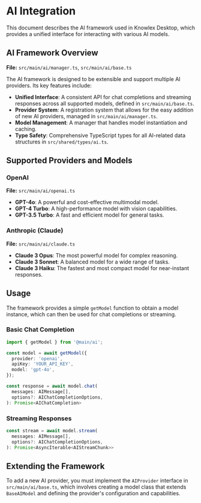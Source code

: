 # AI Integration

This document describes the AI framework used in Knowlex Desktop, which provides a unified interface for interacting with various AI models.

## AI Framework Overview

**File:** `src/main/ai/manager.ts`, `src/main/ai/base.ts`

The AI framework is designed to be extensible and support multiple AI providers. Its key features include:

-   **Unified Interface**: A consistent API for chat completions and streaming responses across all supported models, defined in `src/main/ai/base.ts`.
-   **Provider System**: A registration system that allows for the easy addition of new AI providers, managed in `src/main/ai/manager.ts`.
-   **Model Management**: A manager that handles model instantiation and caching.
-   **Type Safety**: Comprehensive TypeScript types for all AI-related data structures in `src/shared/types/ai.ts`.

## Supported Providers and Models

### OpenAI

**File:** `src/main/ai/openai.ts`

-   **GPT-4o**: A powerful and cost-effective multimodal model.
-   **GPT-4 Turbo**: A high-performance model with vision capabilities.
-   **GPT-3.5 Turbo**: A fast and efficient model for general tasks.

### Anthropic (Claude)

**File:** `src/main/ai/claude.ts`

-   **Claude 3 Opus**: The most powerful model for complex reasoning.
-   **Claude 3 Sonnet**: A balanced model for a wide range of tasks.
-   **Claude 3 Haiku**: The fastest and most compact model for near-instant responses.

## Usage

The framework provides a simple `getModel` function to obtain a model instance, which can then be used for chat completions or streaming.

### Basic Chat Completion

```typescript
import { getModel } from '@main/ai';

const model = await getModel({
  provider: 'openai',
  apiKey: 'YOUR_API_KEY',
  model: 'gpt-4o',
});

const response = await model.chat(
  messages: AIMessage[],
  options?: AIChatCompletionOptions,
): Promise<AIChatCompletion>
```

### Streaming Responses

```typescript
const stream = await model.stream(
  messages: AIMessage[],
  options?: AIChatCompletionOptions,
): Promise<AsyncIterable<AIStreamChunk>>
```

## Extending the Framework

To add a new AI provider, you must implement the `AIProvider` interface in `src/main/ai/base.ts`, which involves creating a model class that extends `BaseAIModel` and defining the provider's configuration and capabilities.